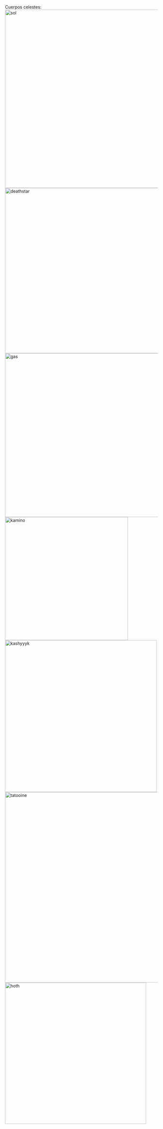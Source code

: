 Cuerpos celestes:  
<img width="587" alt="sol" src="https://github.com/user-attachments/assets/194930d6-993c-4329-822c-7d754fa06cef">
<img width="544" alt="deathstar" src="https://github.com/user-attachments/assets/14a885ac-9eac-40a9-8baa-3b5e1778c281">
<img width="539" alt="gas" src="https://github.com/user-attachments/assets/8a2fa00d-9539-4bc4-8cb9-4cf19764f0ab">
<img width="405" alt="kamino" src="https://github.com/user-attachments/assets/b209d0fb-65e2-414e-872b-a78ca5bf1d92">
<img width="500" alt="kashyyyk" src="https://github.com/user-attachments/assets/7b29a2d7-92b1-4856-b9cc-8fbd640dc902">
<img width="627" alt="tatooine" src="https://github.com/user-attachments/assets/cfb78be3-adb9-4e56-84d5-73c6b24ac6ec">
<img width="465" alt="hoth" src="https://github.com/user-attachments/assets/7c650642-b3bb-4c26-bbf8-62114a26fde7">
